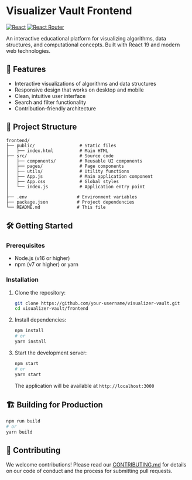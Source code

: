 # Visualizer Vault Frontend

[![React](https://img.shields.io/badge/React-19.1.0-61DAFB?logo=react)](https://reactjs.org/)
[![React Router](https://img.shields.io/badge/React_Router-7.6.2-CA4245?logo=react-router)](https://reactrouter.com/)

An interactive educational platform for visualizing algorithms, data structures, and computational concepts. Built with React 19 and modern web technologies.

## 🚀 Features

- Interactive visualizations of algorithms and data structures
- Responsive design that works on desktop and mobile
- Clean, intuitive user interface
- Search and filter functionality
- Contribution-friendly architecture

## 📂 Project Structure

```
frontend/
├── public/                 # Static files
│   ├── index.html          # Main HTML 
├── src/                    # Source code
│   ├── components/         # Reusable UI components
│   ├── pages/              # Page components
│   ├── utils/              # Utility functions
│   ├── App.js              # Main application component
│   ├── App.css             # Global styles
│   └── index.js            # Application entry point
│
├── .env                   # Environment variables
├── package.json           # Project dependencies
└── README.md              # This file
```

## 🛠️ Getting Started

### Prerequisites

- Node.js (v16 or higher)
- npm (v7 or higher) or yarn

### Installation

1. Clone the repository:
   ```bash
   git clone https://github.com/your-username/visualizer-vault.git
   cd visualizer-vault/frontend
   ```

2. Install dependencies:
   ```bash
   npm install
   # or
   yarn install
   ```

3. Start the development server:
   ```bash
   npm start
   # or
   yarn start
   ```
   The application will be available at `http://localhost:3000`

## 🏗️ Building for Production

```bash
npm run build
# or
yarn build
```

## 🤝 Contributing

We welcome contributions! Please read our [CONTRIBUTING.md](CONTRIBUTING.md) for details on our code of conduct and the process for submitting pull requests.